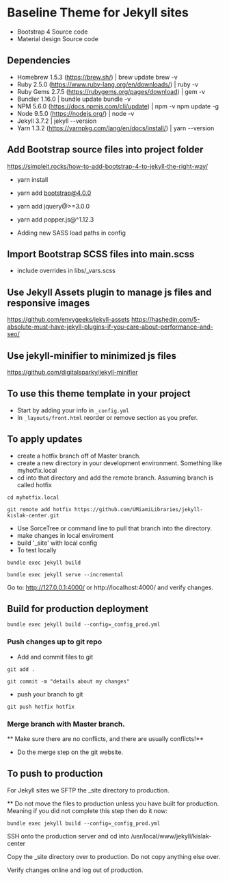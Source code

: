# Baseline Theme for Jekyll sites

- Bootstrap 4 Source code
- Material design Source code

## Dependencies

- Homebrew 1.5.3 (https://brew.sh/) | brew update  brew -v
- Ruby 2.5.0 (https://www.ruby-lang.org/en/downloads/) | ruby -v
- Ruby Gems 2.7.5 (https://rubygems.org/pages/download) | gem -v
- Bundler 1.16.0 | bundle update  bundle -v
- NPM 5.6.0 (https://docs.npmjs.com/cli/update) | npm -v   npm update -g
- Node 9.5.0 (https://nodejs.org/) | node -v
- Jekyll 3.7.2 | jekyll --version
- Yarn 1.3.2 (https://yarnpkg.com/lang/en/docs/install/) | yarn --version

## Add Bootstrap source files into project folder

https://simpleit.rocks/how-to-add-bootstrap-4-to-jekyll-the-right-way/

- yarn install
- yarn add bootstrap@4.0.0
- yarn add jquery@>=3.0.0
- yarn add popper.js@^1.12.3

- Adding new SASS load paths in config

## Import Bootstrap SCSS files into main.scss

- include overrides in libs/_vars.scss

## Use Jekyll Assets plugin to manage js files and responsive images

https://github.com/envygeeks/jekyll-assets
https://hashedin.com/5-absolute-must-have-jekyll-plugins-if-you-care-about-performance-and-seo/


## Use jekyll-minifier to minimized js files

https://github.com/digitalsparky/jekyll-minifier



## To use this theme template in your project

- Start by adding your info in `_config.yml`
- In `_layouts/front.html` reorder or remove section as you prefer.


## To apply updates

- create a hotfix branch off of Master branch.
- create a new directory in your development environment. Something like myhotfix.local
- cd into that directory and add the remote branch. Assuming branch is called hotfix

`cd myhotfix.local`

`git remote add hotfix https://github.com/UMiamiLibraries/jekyll-kislak-center.git`

- Use SorceTree or command line to pull that branch into the directory.
- make changes in local enviroment
- build '_site' with local config
- To test locally

`bundle exec jekyll build`

`bundle exec jekyll serve --incremental`

Go to: http://127.0.0.1:4000/  or http://localhost:4000/ and verify changes.

## Build for production deployment

`bundle exec jekyll build --config=_config_prod.yml`

### Push changes up to git repo
- Add and commit files to git

`git add .`

`git commit -m "details about my changes" `

- push your branch to git

`git push hotfix hotfix`

### Merge branch with Master branch. 

** Make sure there are no conflicts, and there are usually conflicts!**
- Do the merge step on the git website.

## To push to production 

For Jekyll sites we SFTP the _site directory to production.

** Do not move the files to production unless you have built for production. Meaning if you did not complete this step then do it now:

`bundle exec jekyll build --config=_config_prod.yml`

SSH onto the production server and cd into /usr/local/www/jekyll/kislak-center

Copy the _site directory over to production. Do not copy anything else over.

Verify changes online and log out of production.
